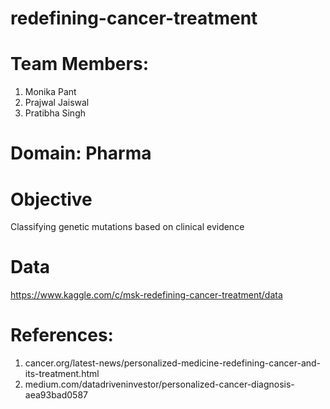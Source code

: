 # redefining-cancer-treatment
# Team Members:
1. Monika Pant
2. Prajwal Jaiswal
3. Pratibha Singh
  
# Domain: Pharma
  
# Objective
Classifying genetic mutations based on clinical evidence

# Data
https://www.kaggle.com/c/msk-redefining-cancer-treatment/data

# References:
1. cancer.org/latest-news/personalized-medicine-redefining-cancer-and-its-treatment.html
2. medium.com/datadriveninvestor/personalized-cancer-diagnosis-aea93bad0587



